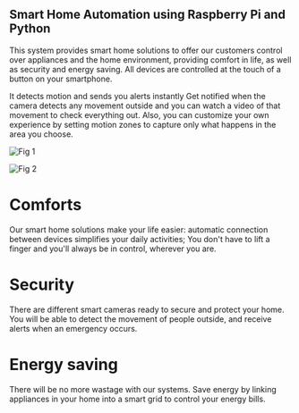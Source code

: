## Smart Home Automation using Raspberry Pi and Python

This system provides smart home solutions to offer our customers control over appliances and the home environment, providing comfort in life, as well as security and energy saving. All devices are controlled at the touch of a button on your smartphone.

It detects motion and sends you alerts instantly
Get notified when the camera detects any movement outside and you can watch a video of that movement to check everything out. Also, you can customize your own experience by setting motion zones to capture only what happens in the area you choose.


![Fig 1](https://user-images.githubusercontent.com/81799459/223463101-9c7c99eb-2250-4370-8d4f-7d8db9c3e4d7.jpg)



![Fig 2](https://user-images.githubusercontent.com/81799459/223463139-4f8e1f78-bee2-49dc-9356-70a40d3c7581.jpg)


# Comforts
Our smart home solutions make your life easier: automatic connection between devices simplifies your daily activities; You don't have to lift a finger and you'll always be in control, wherever you are.

# Security
There are different smart cameras ready to secure and protect your home. You will be able to detect the movement of people outside, and receive alerts when an emergency occurs.

# Energy saving
There will be no more wastage with our systems. Save energy by linking appliances in your home into a smart grid to control your energy bills.


